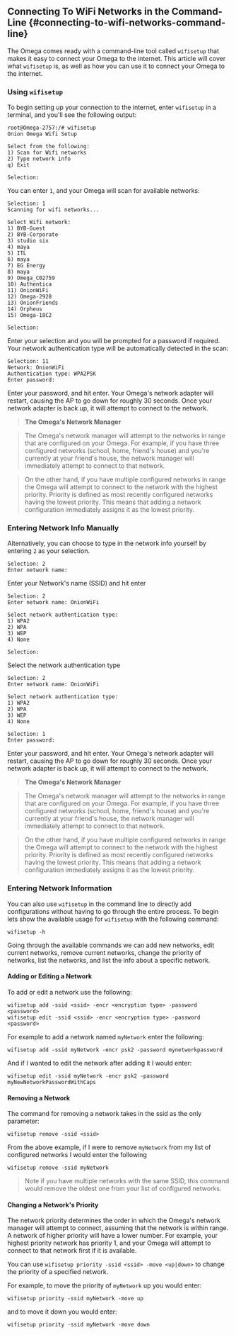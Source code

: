 

## Connecting To WiFi Networks in the Command-Line {#connecting-to-wifi-networks-command-line}

<!-- // TODO:
//  idea: separate the what from the how in this article
//  lets have a section outlining WHAT is going to happen here:
//    - enter network info
//    - connection attempt based on available networks and configured network priority
//      - super describe what priority means in this case - assume that readers of this article haven't read any of the console articles
//      - mention that the AP will go down for about a maximum of 30 seconds while the connection is attempted
//    - talk about the case where connecting to the STA fails - how the AP should come back up afterwards, give a few reasons as to why the connection may have failed (wrong authentication type selected, wrong password entered)
//
//  And then we can go over the 3 HOWs:
//    1) scanning for available networks
//    2) typing the network info
//    new section - using command line arguments -->

The Omega comes ready with a command-line tool called `wifisetup` that makes it easy to connect your Omega to the internet. This article will cover what `wifisetup` is, as well as how you can use it to connect your Omega to the internet.


<!-- ### What is `wifisetup`

When you use `wifisetup`, you'll enter your network info, and then the Omega's network manager will attempt to the networks in range that are configured on your Omega. For example, if you have three configured networks (school, home, friend's house) and you're currently at your friend's house, the network manager will immediately attempt to connect to that network.

On the other hand, if you have multiple configured networks in range the Omega will attempt to connect to the network with the highest priority. Priority is defined as most recently configured networks having the lowest priority. This means that adding a network configuration immediately assigns it as the lowest priority.

Once you configure your new network, the Omega's AP will go down for about 30 seconds and attempt to connect to the network on restart. If it fails to connect you may have entered incorrect information (wrong authentication type selected, wrong password entered). -->

### Using `wifisetup`

To begin setting up your connection to the internet, enter `wifisetup` in a terminal, and you'll see the following output:

```
root@Omega-2757:/# wifisetup
Onion Omega Wifi Setup

Select from the following:
1) Scan for Wifi networks
2) Type network info
q) Exit

Selection:

```

You can enter `1`, and your Omega will scan for available networks:

```
Selection: 1
Scanning for wifi networks...

Select Wifi network:
1) BYB-Guest
2) BYB-Corporate
3) studio six
4) maya
5) ITL
6) maya
7) EG Energy
8) maya
9) Omega_C02759
10) Authentica
11) OnionWiFi
12) Omega-2928
13) OnionFriends
14) Orpheus
15) Omega-18C2

Selection:
```


Enter your selection and you will be prompted for a password if required. Your network authentication type will be automatically detected in the scan:


```
Selection: 11
Network: OnionWiFi
Authentication type: WPA2PSK
Enter password:
```

Enter your password, and hit enter. Your Omega's network adapter will restart, causing the AP to go down for roughly 30 seconds. Once your network adapter is back up, it will attempt to connect to the network.


>**The Omega's Network Manager**

>The Omega's network manager will attempt to the networks in range that are configured on your Omega. For example, if you have three configured networks (school, home, friend's house) and you're currently at your friend's house, the network manager will immediately attempt to connect to that network.

>On the other hand, if you have multiple configured networks in range the Omega will attempt to connect to the network with the highest priority. Priority is defined as most recently configured networks having the lowest priority. This means that adding a network configuration immediately assigns it as the lowest priority.


### Entering Network Info Manually

Alternatively, you can choose to type in the network info yourself by entering `2` as your selection.

```
Selection: 2
Enter network name:
```
Enter your Network's name (SSID) and hit enter


```
Selection: 2
Enter network name: OnionWiFi

Select network authentication type:
1) WPA2
2) WPA
3) WEP
4) None

Selection:
```

Select the network authentication type

```
Selection: 2
Enter network name: OnionWiFi

Select network authentication type:
1) WPA2
2) WPA
3) WEP
4) None

Selection: 1
Enter password:
```

Enter your password, and hit enter. Your Omega's network adapter will restart, causing the AP to go down for roughly 30 seconds. Once your network adapter is back up, it will attempt to connect to the network.

>**The Omega's Network Manager**

>The Omega's network manager will attempt to the networks in range that are configured on your Omega. For example, if you have three configured networks (school, home, friend's house) and you're currently at your friend's house, the network manager will immediately attempt to connect to that network.

>On the other hand, if you have multiple configured networks in range the Omega will attempt to connect to the network with the highest priority. Priority is defined as most recently configured networks having the lowest priority. This means that adding a network configuration immediately assigns it as the lowest priority.



### Entering Network Information


You can also use `wifisetup` in the command line to directly add configurations without having to go through the entire process. To begin lets show the available usage for `wifisetup` with the following command:

```
wifisetup -h
```


Going through the available commands we can add new networks, edit current networks, remove current networks, change the priority of networks, list the networks, and list the info about a specific network.


#### Adding or Editing a Network

To add or edit a network use the following:

```
wifisetup add -ssid <ssid> -encr <encryption type> -password <password>
wifisetup edit -ssid <ssid> -encr <encryption type> -password <password>
```

For example to add a network named `myNetwork` enter the following:

```
wifisetup add -ssid myNetwork -encr psk2 -password mynetworkpassword
```

And if I wanted to edit the network after adding it I would enter:

```
wifisetup edit -ssid myNetwork -encr psk2 -password myNewNetworkPasswordWithCaps
```

#### Removing a Network

The command for removing a network takes in the ssid as the only parameter:

```
wifisetup remove -ssid <ssid>
```

From the above example, if I were to remove `myNetwork` from my list of configured networks I would enter the following

```
wifisetup remove -ssid myNetwork
```

>Note if you have multiple networks with the same SSID, this command would remove the oldest one from your list of configured networks.


#### Changing a Network's Priority

The network priority determines the order in which the Omega's network manager will attempt to connect, assuming that the network is within range. A network of higher priority will have a lower number. For example, your highest priority network has priority 1, and your Omega will attempt to connect to that network first if it is available.

You can use `wifisetup priority -ssid <ssid> -move <up|down>` to change the priority of a specified network.

For example, to move the priority of `myNetwork` up you would enter:

```
wifisetup priority -ssid myNetwork -move up
```

and to move it down you would enter:

```
wifisetup priority -ssid myNetwork -move down
```
